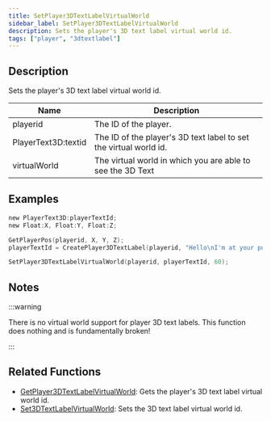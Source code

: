 ```yaml
---
title: SetPlayer3DTextLabelVirtualWorld
sidebar_label: SetPlayer3DTextLabelVirtualWorld
description: Sets the player's 3D text label virtual world id.
tags: ["player", "3dtextlabel"]
---
```


<VersionWarn version='omp v1.1.0.2612' />

## Description

Sets the player's 3D text label virtual world id.

| Name                | Description                                                       |
| ------------------- | ----------------------------------------------------------------- |
| playerid            | The ID of the player.                                             |
| PlayerText3D:textid | The ID of the player's 3D text label to set the virtual world id. |
| virtualWorld        | The virtual world in which you are able to see the 3D Text        |

## Examples

```c
new PlayerText3D:playerTextId;
new Float:X, Float:Y, Float:Z;

GetPlayerPos(playerid, X, Y, Z);
playerTextId = CreatePlayer3DTextLabel(playerid, "Hello\nI'm at your position", 0x008080FF, X, Y, Z, 40.0);

SetPlayer3DTextLabelVirtualWorld(playerid, playerTextId, 60);
```

## Notes

:::warning

There is no virtual world support for player 3D text labels.
This function does nothing and is fundamentally broken!

:::

## Related Functions

- [GetPlayer3DTextLabelVirtualWorld](GetPlayer3DTextLabelVirtualWorld): Gets the player's 3D text label virtual world id.
- [Set3DTextLabelVirtualWorld](Set3DTextLabelVirtualWorld): Sets the 3D text label virtual world id.
